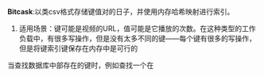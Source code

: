 **Bitcask**:以类csv格式存储键值对的日子，并使用内存哈希映射进行索引。
1. 适用场景：键可能是视频的URL，值可能是它播放的次数。在这种类型的工作负载中，有很多写操作，但是没有太多不同的键——每个键有很多的写操作，但是将键索引键保存在内存中是可行的

当查找数据库中部存在的键时，例如查找一个在